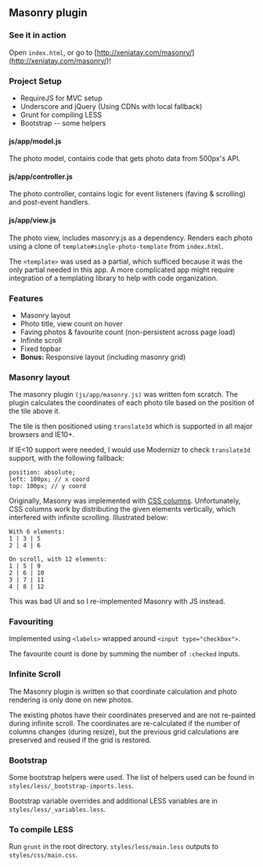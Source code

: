 ## Masonry plugin

### See it in action

Open `index.html`, or go to [http://xeniatay.com/masonry/](http://xeniatay.com/masonry/)!

### Project Setup

- RequireJS for MVC setup
- Underscore and jQuery (Using CDNs with local fallback)
- Grunt for compiling LESS
- Bootstrap -- some helpers 

#### js/app/model.js

The photo model, contains code that gets photo data from 500px's API.

#### js/app/controller.js

The photo controller, contains logic for event listeners (faving & scrolling) and post-event handlers. 

#### js/app/view.js

The photo view, includes masonry.js as a dependency. Renders each photo using a clone of `template#single-photo-template` from `index.html`.

The `<template>` was used as a partial, which sufficed because it was the only partial needed in this app. A more complicated app might require integration of a templating library to help with code organization.

### Features

- Masonry layout 
- Photo title, view count on hover
- Faving photos & favourite count (non-persistent across page load)
- Infinite scroll
- Fixed topbar
- **Bonus:** Responsive layout (including masonry grid)

### Masonry layout

The masonry plugin `(js/app/masonry.js)` was written fom scratch. The plugin calculates the coordinates of each photo tile based on the position of the tile above it. 

The tile is then positioned using `translate3d` which is supported in all major browsers and IE10+. 

If IE<10 support were needed, I would use Modernizr to check `translate3d` support, with the following fallback:

    position: absolute;
    left: 100px; // x coord
    top: 100px; // y coord

Originally, Masonry was implemented with [CSS columns](https://css-tricks.com/masonry-css/). 
Unfortunately, CSS columns work by distributing the given elements vertically, which interfered with infinite scrolling. Illustrated below: 


    With 6 elements:
    1 | 3 | 5
    2 | 4 | 6

    On scroll, with 12 elements:
    1 | 5 | 9
    2 | 6 | 10 
    3 | 7 | 11
    4 | 8 | 12

This was bad UI and so I re-implemented Masonry with JS instead.

### Favouriting 

Implemented using `<labels>` wrapped around `<input type="checkbox">`.

The favourite count is done by summing the number of `:checked` inputs.

### Infinite Scroll

The Masonry plugin is written so that coordinate calculation and photo rendering is only done on new photos. 

The existing photos have their coordinates preserved and are not re-painted during infinite scroll. The coordinates are re-calculated if the number of columns changes (during resize), but the previous grid calculations are preserved and reused if the grid is restored. 

### Bootstrap

Some bootstrap helpers were used. The list of helpers used can be found in `styles/less/_bootstrap-imports.less`.

Bootstrap variable overrides and additional LESS variables are in `styles/less/_variables.less`.

### To compile LESS

Run `grunt` in the root directory. `styles/less/main.less` outputs to `styles/css/main.css`.
